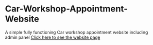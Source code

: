 # Car-Workshop-Appointment-Website
A simple fully functioning Car workshop appointment website including admin panel
[Click here to see the website page](https://2apreety18.github.io/Car-Workshop-Appointment-Website/)

